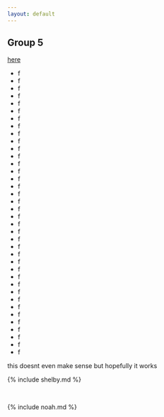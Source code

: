 ```yaml
---
layout: default
---
```


## Group 5
[here](#shelby-kawejszamd)
* f
* f
* f
* f
* f
* f
* f
* f
* f
* f
* f
* f
* f
* f
* f
* f
* f
* f
* f
* f
* f
* f
* f
* f
* f
* f
* f
* f
* f
* f
* f
* f
* f
* f
* f
* f
* f
* f


this doesnt even make sense but hopefully it works

{% include shelby.md %}

<br>

{% include noah.md %}
